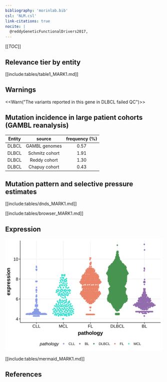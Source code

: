 ```yaml
---
bibliography: 'morinlab.bib'
csl: 'NLM.csl'
link-citations: true
nocite: |
  @reddyGeneticFunctionalDrivers2017, 
---
```

[[_TOC_]]




## Relevance tier by entity

[[include:tables/table1_MARK1.md]]

## Warnings

<<Warn("The variants reported in this gene in DLBCL failed QC")>>

## Mutation incidence in large patient cohorts (GAMBL reanalysis)

|Entity|source        |frequency (%)|
|:------:|:--------------:|:-------------:|
|DLBCL |GAMBL genomes |0.57         |
|DLBCL |Schmitz cohort|1.91         |
|DLBCL |Reddy cohort  |1.30         |
|DLBCL |Chapuy cohort |0.43         |

## Mutation pattern and selective pressure estimates

[[include:tables/dnds_MARK1.md]]




[[include:tables/browser_MARK1.md]]

## Expression
![](images/gene_expression/MARK1_by_pathology.svg)
<!-- ORIGIN: reddyGeneticFunctionalDrivers2017 -->
<!-- DLBCL: reddyGeneticFunctionalDrivers2017 -->

[[include:tables/mermaid_MARK1.md]]

## References


